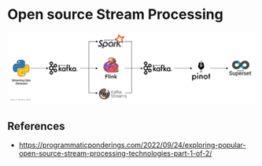 # Open source Stream Processing

![Architect Open Source Stream Processing](img/open-source-stream-processing.png "Open Source Stream Processing")

## References

- https://programmaticponderings.com/2022/09/24/exploring-popular-open-source-stream-processing-technologies-part-1-of-2/
